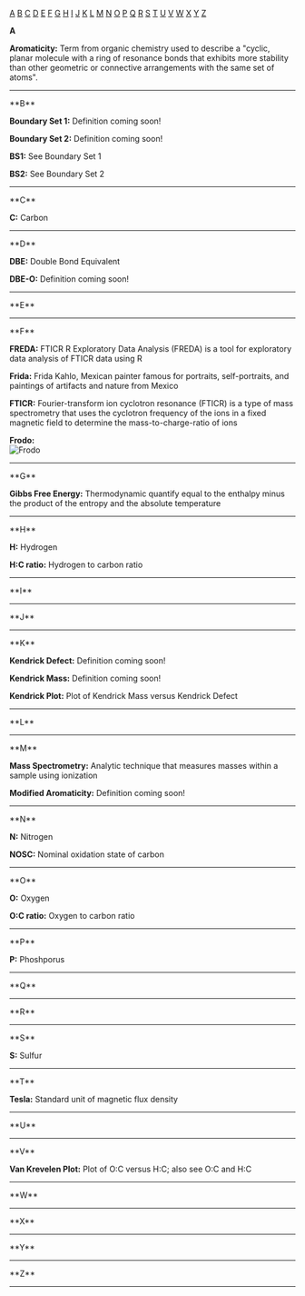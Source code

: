 [A](#a) [B](#B) [C](#C) [D](#D) [E](#E) [F](#F) [G](#G) [H](#H) [I](#I) [J](#J) [K](#K) [L](#L) [M](#M) [N](#N) [O](#O) [P](#P) [Q](#Q) [R](#R) [S](#S) [T](#T) [U](#U) [V](#V) [W](#W) [X](#X) [Y](#Y) [Z](#z) 

<a name="a"></a>
**A**

**Aromaticity:** Term from organic chemistry used to describe a "cyclic, planar molecule with a ring of resonance bonds that exhibits more stability than other geometric or connective arrangements with the same set of atoms". 

<hr></hr>
<a name="B"></a>
**B**
 
**Boundary Set 1:** Definition coming soon!

**Boundary Set 2:** Definition coming soon!

**BS1:** See Boundary Set 1

**BS2:** See Boundary Set 2

<hr></hr> 
<a name="C"></a>
**C**   

**C:** Carbon

<hr></hr>
<a name="D"></a>
**D**  

**DBE:** Double Bond Equivalent

**DBE-O:** Definition coming soon!

<hr></hr>
<a name="E"></a> 
**E**  

<hr></hr>
<a name="F"></a> 
**F**    
 
**FREDA:** FTICR R Exploratory Data Analysis (FREDA) is a tool for exploratory data analysis of FTICR data using R

**Frida:** Frida Kahlo, Mexican painter famous for portraits, self-portraits, and paintings of artifacts and nature from Mexico

**FTICR:** Fourier-transform ion cyclotron resonance (FTICR) is a type of mass spectrometry that uses the cyclotron frequency of the ions in a fixed magnetic field to determine the mass-to-charge-ratio of ions
 
**Frodo:**   
![Frodo](http://middle-earthencyclopedia.weebly.com/uploads/3/8/2/9/3829140/1560779.png?318)

<hr></hr>
<a name="G"></a>
**G**   

**Gibbs Free Energy:** Thermodynamic quantify equal to the enthalpy minus the product of the entropy and the absolute temperature

<hr></hr>
<a name="H"></a> 
**H**    

**H:** Hydrogen

**H:C ratio:** Hydrogen to carbon ratio

<hr></hr>
<a name="I"></a>
**I**   


<hr></hr>
<a name="J"></a>
**J**    


<hr></hr>
<a name="K"></a>   
**K**   

**Kendrick Defect:** Definition coming soon!

**Kendrick Mass:** Definition coming soon!

**Kendrick Plot:** Plot of Kendrick Mass versus Kendrick Defect

<hr></hr>
<a name="L"></a>
**L**  


<hr></hr>
<a name="M"></a>
**M**  

**Mass Spectrometry:** Analytic technique that measures masses within a sample using ionization

**Modified Aromaticity:** Definition coming soon!

<hr></hr>
<a name="N"></a>
**N**   

**N:** Nitrogen

**NOSC:** Nominal oxidation state of carbon

<hr></hr>
<a name="O"></a>
**O**   

**O:** Oxygen

**O:C ratio:** Oxygen to carbon ratio

<hr></hr>
<a name="P"></a>
**P**  

**P:** Phoshporus

<hr></hr>
<a name="Q"></a> 
**Q** 


<hr></hr>
<a name="R"></a>
**R**   


<hr></hr>
<a name="S"></a>
**S**   

**S:** Sulfur

<hr></hr>
<a name="T"></a>
**T**   

**Tesla:** Standard unit of magnetic flux density

<hr></hr>
<a name="U"></a>
**U**   


<hr></hr>
<a name="V"></a>
**V**  

**Van Krevelen Plot:** Plot of O:C versus H:C; also see O:C and H:C

<hr></hr>
<a name="W"></a>
**W**    


<hr></hr>
<a name="X"></a>
**X**    


<hr></hr>
<a name="Y"></a>
**Y**   


<hr></hr>
<a name="z"></a> 
**Z**  


<hr></hr>  




